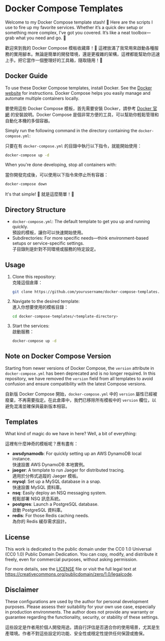 # Docker Compose Templates

Welcome to my Docker Compose template stash! 🎉 Here are the scripts I use to fire up my favorite services. Whether it’s a quick dev setup or something more complex, I’ve got you covered. It’s like a neat toolbox—grab what you need and go. 🚀

歡迎來到我的 Docker Compose 模板收藏庫！🎉 這裡放滿了我常用來啟動各種服務的實用腳本。無論是簡單的開發環境，還是更複雜的架構，這裡都能幫助你迅速上手。把它當作一個整理好的工具箱，隨取隨用！🚀

## Docker Guide

To use these Docker Compose templates, install Docker. See the [Docker website](https://docs.docker.com/get-docker/) for instructions. Docker Compose helps you easily manage and automate multiple containers locally.

要使用這些 Docker Compose 模板，首先需要安裝 Docker，請參考 [Docker 官網](https://docs.docker.com/get-docker/) 的安裝說明。Docker Compose 是個非常方便的工具，可以幫助你輕鬆管理和自動化本機的多個容器。

Simply run the following command in the directory containing the `docker-compose.yml`:

只要在有 `docker-compose.yml` 的目錄中執行以下指令，就能開始使用：

```bash
docker-compose up -d
```

When you're done developing, stop all containers with:

當你開發完成後，可以使用以下指令來停止所有容器：

```bash
docker-compose down
```

It's that simple! 🚀 就是這麼簡單！🚀

## Directory Structure

- `docker-compose.yml`: The default template to get you up and running quickly.  
  預設的模板，讓你可以快速開始使用。
- Subdirectories: For more specific needs—think environment-based setups or service-specific settings.  
  子目錄則是針對不同環境或服務的特定設定。

## Usage

1. Clone this repository:  
   克隆這個倉庫：

   ```bash
   git clone https://github.com/yourusername/docker-compose-templates.git
   ```

2. Navigate to the desired template:  
   進入你想要使用的模板目錄：

   ```bash
   cd docker-compose-templates/<template-directory>
   ```

3. Start the services:  
   啟動服務：

   ```bash
   docker-compose up -d
   ```

## Note on Docker Compose Version

Starting from newer versions of Docker Compose, the `version` attribute in `docker-compose.yml` has been deprecated and is no longer required. In this repository, we have removed the `version` field from all templates to avoid confusion and ensure compatibility with the latest Compose versions.

自新版 Docker Compose 開始，`docker-compose.yml` 中的 `version` 屬性已經被廢棄，不再需要指定。在此倉庫中，我們已移除所有模板中的 `version` 欄位，以避免混淆並確保與最新版本相容。

## Templates

What kind of magic do we have in here? Well, a bit of everything:

這裡有什麼神奇的模板呢？應有盡有：

- **awsdynamodb**: For quickly setting up an AWS DynamoDB local instance.  
  快速設置 AWS DynamoDB 本地實例。
- **jaeger**: A template to run Jaeger for distributed tracing.  
  適用於分佈式追蹤的 Jaeger 模板。
- **mysql**: Set up a MySQL database in a snap.  
  快速設置 MySQL 資料庫。
- **nsq**: Easily deploy an NSQ messaging system.  
  輕鬆部署 NSQ 訊息系統。
- **postgres**: Launch a PostgreSQL database.  
  啟動 PostgreSQL 資料庫。
- **redis**: For those Redis caching needs.  
  為你的 Redis 緩存需求設計。

## License

This work is dedicated to the public domain under the CC0 1.0 Universal (CC0 1.0) Public Domain Dedication. You can copy, modify, and distribute it freely, even for commercial purposes, without asking permission.

For more details, see the [LICENSE](./LICENSE) file or visit the full legal text at <https://creativecommons.org/publicdomain/zero/1.0/legalcode>.

## Disclaimer

These configurations are used by the author for personal development purposes. Please assess their suitability for your own use case, especially in production environments. The author does not provide any warranty or guarantee regarding the functionality, security, or stability of these settings.

這些設定是作者用於個人開發用途。請自行評估是否適合你的使用場景，尤其是生產環境。作者不對這些設定的功能、安全性或穩定性提供任何保證或擔保。
